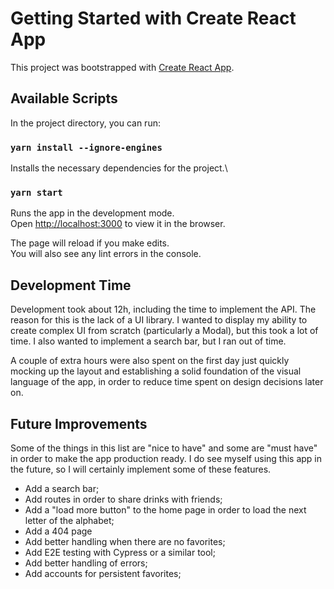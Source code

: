 # Getting Started with Create React App

This project was bootstrapped with [Create React App](https://github.com/facebook/create-react-app).

## Available Scripts

In the project directory, you can run:

### `yarn install --ignore-engines`

Installs the necessary dependencies for the project.\

### `yarn start`

Runs the app in the development mode.\
Open [http://localhost:3000](http://localhost:3000) to view it in the browser.

The page will reload if you make edits.\
You will also see any lint errors in the console.

## Development Time

Development took about 12h, including the time to implement the API. The reason for this is the lack of a UI library. I wanted to display my ability to create complex UI from scratch (particularly a Modal), but this took a lot of time. I also wanted to implement a search bar, but I ran out of time.

A couple of extra hours were also spent on the first day just quickly mocking up the layout and establishing a solid foundation of the visual language of the app, in order to reduce time spent on design decisions later on.

## Future Improvements

Some of the things in this list are "nice to have" and some are "must have" in order to make the app production ready. I do see myself using this app in the future, so I will certainly implement some of these features.

- Add a search bar;
- Add routes in order to share drinks with friends;
- Add a "load more button" to the home page in order to load the next letter of the alphabet;
- Add a 404 page
- Add better handling when there are no favorites;
- Add E2E testing with Cypress or a similar tool;
- Add better handling of errors;
- Add accounts for persistent favorites;
